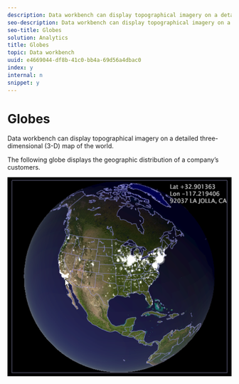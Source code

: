 ```yaml
---
description: Data workbench can display topographical imagery on a detailed three-dimensional (3-D) map of the world.
seo-description: Data workbench can display topographical imagery on a detailed three-dimensional (3-D) map of the world.
seo-title: Globes
solution: Analytics
title: Globes
topic: Data workbench
uuid: e4669044-df8b-41c0-bb4a-69d56a4dbac0
index: y
internal: n
snippet: y
---
```


# Globes

Data workbench can display topographical imagery on a detailed three-dimensional (3-D) map of the world.

The following globe displays the geographic distribution of a company’s customers.

![](assets/vis_Globe_RollOverLatLong.png)

